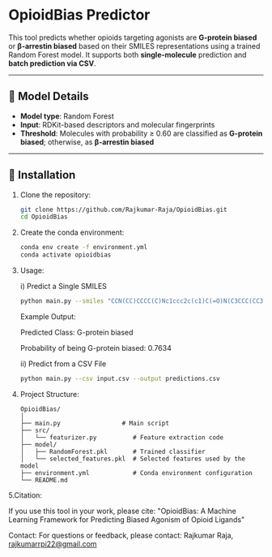 # OpioidBias Predictor

This tool predicts whether opioids targeting agonists are **G-protein biased** or **β-arrestin biased** based on their SMILES representations using a trained Random Forest model. 
It supports both **single-molecule** prediction and **batch prediction via CSV**.

---

## 🧪 Model Details

- **Model type**: Random Forest
- **Input**: RDKit-based descriptors and molecular fingerprints
- **Threshold**: Molecules with probability ≥ 0.60 are classified as **G-protein biased**; otherwise, as **β-arrestin biased**

---

## 🔧 Installation

1. Clone the repository:
   ```bash
   git clone https://github.com/Rajkumar-Raja/OpioidBias.git
   cd OpioidBias

2. Create the conda environment:
   ```bash
   conda env create -f environment.yml
   conda activate opioidbias
   

3. Usage:
   
   i) Predict a Single SMILES
   ```bash
   python main.py --smiles "CCN(CC)CCCC(C)Nc1ccc2c(c1)C(=O)N(C3CCC(CC3)NC(=O)OC(C)(C)C)C2=O"
   ```
   Example Output:
   
   Predicted Class: G-protein biased
   
   Probability of being G-protein biased: 0.7634

   ii)  Predict from a CSV File
   ```bash
   python main.py --csv input.csv --output predictions.csv

5. Project Structure:
   ```
   OpioidBias/
   │
   ├── main.py                 # Main script
   ├── src/
   │   └── featurizer.py          # Feature extraction code
   ├── model/
   │   ├── RandomForest.pkl       # Trained classifier
   │   └── selected_features.pkl  # Selected features used by the model
   ├── environment.yml            # Conda environment configuration
   └── README.md
   ```
5.Citation:

  If you use this tool in your work, please cite:
  "OpioidBias: A Machine Learning Framework for Predicting Biased Agonism of Opioid Ligands"

Contact:
For questions or feedback, please contact:
Rajkumar Raja,
rajkumarrpi22@gmail.com
